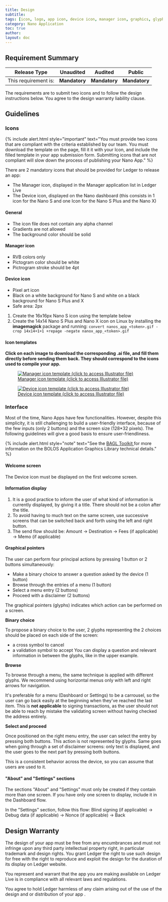 ```yaml
---
title: Design
subtitle:
tags: [icon, logo, app icon, device icon, manager icon, graphics, glyphs]
category: Nano Application
toc: true
author:
layout: doc
---
```


## Requirement Summary

|    Release Type       |          Unaudited     |          Audited       |          Public        |
|-----------------------|------------------------|------------------------|------------------------|
|  This requirement is: |    <b>Mandatory</b>    |   <b>Mandatory</b>     |   <b>Mandatory</b>     |


The requirements are to submit two icons and to follow the design instructions below. You agree to the design warranty liability clause.

## Guidelines

### Icons

<!--  -->
{% include alert.html style="important" text="You must provide two icons that are compliant with the criteria established by our team. You must download the template on the page, fill it it with your Icon, and include the filled template in your app submission form. Submitting icons that are not compliant will slow down the process of publishing your Nano App." %}
<!--  -->

There are 2 mandatory icons that should be provided for Ledger to release an app:

-   The Manager icon, displayed in the Manager application list in Ledger Live
-   The Device icon, displayed on the Nano dashboard (this consists in 1 icon for the Nano S and one Icon for the Nano S Plus and the Nano X)

#### General

- The icon file does not contain any alpha channel
- Gradients are not allowed
- The background color should be solid

#### Manager icon

- RVB colors only
- Pictogram color should be white
- Pictrogram stroke should be 4pt

#### Device icon

- Pixel art icon
- Black on a white background for Nano S and white on a black background for Nano S Plus and X
- Safe area: 2px

1. Create the 16x16px Nano S icon using the template below
2. Create the 14x14 Nano S Plus and Nano X icon on Linux by installing the **imagemagick** package and running: `convert nanos_app_<token>.gif -crop 14x14+1+1 +repage -negate nanox_app_<token>.gif`

#### Icon templates

**Click on each image to download the corresponding .ai file, and fill them directly before sending them back. They should correspond to the icons used to compile your app.**

<!-- ------------- Image ------------- -->
<!-- --------------------------------- -->
<figure>
<a href="https://drive.google.com/a/ledger.fr/file/d/1OOAZWlnLlBSpScPnF5NGJ4AfczB3D591/view?usp=sharing" title="Manager template">
<img src="../images/manager-icon-template.png" class="align-center" alt="Manager icon template (click to access Illustrator file)" /><figcaption aria-hidden="true">Manager icon template (click to access Illustrator file)</figcaption>
</a>
</figure>

<!-- ------------- Image ------------- -->
<!-- --------------------------------- -->
<figure>
<a href="https://drive.google.com/a/ledger.fr/file/d/1FVUWDGYPvLuyiwDFgGYiwfwk7YGsxzJ0/view?usp=sharing" title="Device template">
<img src="../images/nano-icon-template.png" class="align-center" alt="Device icon template (click to access Illustrator file)" /><figcaption aria-hidden="true">Device icon template (click to access Illustrator file)</figcaption>
</a>
</figure>


### Interface

Most of the time, Nano Apps have few functionalities. However, despite this simplicity, it is still challenging to build a user-friendly interface, because of the few inputs (only 2 buttons) and the screen size (128\*32 pixels). The following guidelines will give a good basis to ensure user-friendliness.

<!--  -->
{% include alert.html style="note" text="See the <a href='../low-level-display-management' class='alert-link'> BAGL Toolkit </a> for more information on the BOLOS Application Graphics Library technical details." %}
<!--  -->

#### Welcome screen

The Device icon must be displayed on the first welcome screen.

#### Information display

1. It is a good practice to inform the user of what kind of information is currently displayed, by giving it a title. There should not be a colon after the title.
2. To avoid having to much text on the same screen, use successive screens that can be switched back and forth using the left and right button.
3. The send flow should be: Amount → Destination → Fees (if applicable) → Memo (if applicable)


#### Graphical pointers

The user can perform four principal actions by pressing 1 button or 2 buttons simultaneously:
-   Make a binary choice to answer a question asked by the device (1 button)
-   Browse through the entries of a menu (1 button)
-   Select a menu entry (2 buttons)
-   Proceed with a disclaimer (2 buttons)

The graphical pointers (glyphs) indicates which action can be performed on a screen.

**Binary choice**

To propose a binary choice to the user, 2 glyphs representing the 2 choices should be placed on each side of the screen:
- a cross symbol to cancel 
- a validation symbol to accept 
You can display a question and relevant information in between the glyphs, like in the upper example.

**Browse**

To browse through a menu, the same technique is applied with different glyphs. We recommend using horizontal menus only with left and right arrows for navigation.

It's preferable for a menu (Dashboard or Settings) to be a carrousel, so the user can go back easily at the beginning when they've reached the last item. This is **not applicable** to signing transactions, as the user should not be able to reach by mistake the validating screen without having checked the address entirely.


**Select and proceed**

Once positioned on the right menu entry, the user can select the entry by pressing both buttons. This action is not represented by glyphs. Same goes when going through a set of disclaimer screens: only text is displayed, and the user goes to the next part by pressing both buttons. 

This is a consistent behavior across the device, so you can assume that users are used to it.

#### "About" and "Settings" sections

The sections "About" and "Settings" must only be created if they contain more than one screen. If you have only one screen to display, include it in the Dashboard flow.

In the "Settings" section, follow this flow: Blind signing (if applicable) → Debug data (if applicable) → Nonce (if applicable) → Back

## Design Warranty

The design of your app must be free from any encumbrances and must not infringe upon any third party intellectual property right, in particular trademark and design rights. You grant Ledger the right to use such design for free with the right to reproduce and exploit the design for the duration of its display on Ledger website.

You represent and warrant that the app you are making available on Ledger Live is in compliance with all relevant laws and regulations.

You agree to hold Ledger harmless of any claim arising out of the use of the design and or distribution of your app .

